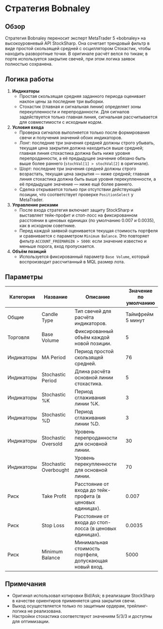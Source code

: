# Стратегия Bobnaley

## Обзор
Стратегия Bobnaley переносит эксперт MetaTrader 5 «bobnaley» на высокоуровневый API StockSharp. Она сочетает трендовый фильтр в виде простой скользящей средней с осциллятором Стохастик, чтобы находить разворотные точки. В оригинале расчёт велся по тикам; в порте используется закрытие свечей, при этом логика заявок полностью сохранена.

## Логика работы
1. **Индикаторы**
   - Простая скользящая средняя заданного периода оценивает наклон цены за последние три выборки.
   - Стохастик (главная и сигнальная линии) определяет зоны перекупленности и перепроданности. Для сигналов задействуется только главная линия, сигнальная рассчитывается для совместимости с исходным кодом.
2. **Условия входа**
   - Проверка сигналов выполняется только после формирования свечи и получения значений обоих индикаторов.
   - Лонг: последние три значения средней должны строго убывать, текущая цена закрытия должна находиться выше средней; главная линия стохастика должна быть ниже уровня перепроданности, а её предыдущее значение обязано быть выше более раннего (`stochVal[1] > stochVal[2]` в оригинале).
   - Шорт: последние три значения средней должны строго возрастать, текущая цена закрытия — ниже средней; главная линия стохастика должна быть выше уровня перекупленности, а её предыдущее значение — ниже ещё более раннего.
   - Сделка открывается только при отсутствии действующей позиции, что соответствует проверке `PositionSelect` у MetaTrader.
3. **Управление рисками**
   - После входа стратегия включает защиту StockSharp и выставляет тейк-профит и стоп-лосс на фиксированном расстоянии в ценовых единицах (по умолчанию 0.007 и 0.0035), как в исходном советнике.
   - Перед каждой заявкой оценивается текущая стоимость портфеля и сравнивается с параметром `Minimum Balance`. Это повторяет фильтр `ACCOUNT_FREEMARGIN > 5000`: если значение известно и меньше порога, вход пропускается.
4. **Объём позиций**
   - Используется фиксированный параметр `Base Volume`, который воспроизводит рассчитанный в MQL размер лота.

## Параметры
| Категория | Название | Описание | Значение по умолчанию |
| --- | --- | --- | --- |
| Общие | Candle Type | Тип свечей для расчёта индикаторов. | Таймфрейм 5 минут |
| Торговля | Base Volume | Фиксированный объём каждой новой позиции. | 5 |
| Индикаторы | MA Period | Период простой скользящей средней. | 76 |
| Индикаторы | Stochastic Period | Длина расчёта основной линии стохастика. | 5 |
| Индикаторы | Stochastic %K | Период сглаживания линии %K. | 3 |
| Индикаторы | Stochastic %D | Период сглаживания линии %D. | 3 |
| Индикаторы | Stochastic Oversold | Уровень перепроданности для основной линии. | 30 |
| Индикаторы | Stochastic Overbought | Уровень перекупленности для основной линии. | 70 |
| Риск | Take Profit | Расстояние от входа до тейк-профита (в ценовых единицах). | 0.007 |
| Риск | Stop Loss | Расстояние от входа до стоп-лосса (в ценовых единицах). | 0.0035 |
| Риск | Minimum Balance | Минимальная стоимость портфеля, допускающая новый вход. | 5000 |

## Примечания
- Оригинал использовал котировки Bid/Ask; в реализации StockSharp в качестве ориентиров применяется цена закрытия свечи.
- Выход осуществляется только по защитным ордерам, трейлинг-логика не реализована.
- Настройки стохастика соответствуют значениям 5/3/3 и доступны для оптимизации.
